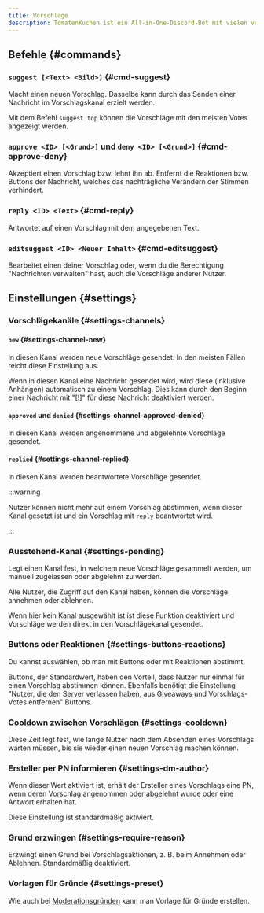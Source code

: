 ```yaml
---
title: Vorschläge
description: TomatenKuchen ist ein All-in-One-Discord-Bot mit vielen verschiedenen Funktionen. Erklärt das Vorschlagssystem vom Bot.
---
```


## Befehle {#commands}

### `suggest [<Text> <Bild>]` {#cmd-suggest}

Macht einen neuen Vorschlag. Dasselbe kann durch das Senden einer Nachricht im Vorschlagskanal erzielt werden.

Mit dem Befehl `suggest top` können die Vorschläge mit den meisten Votes angezeigt werden.

### `approve <ID> [<Grund>]` und `deny <ID> [<Grund>]` {#cmd-approve-deny}

Akzeptiert einen Vorschlag bzw. lehnt ihn ab. Entfernt die Reaktionen bzw. Buttons der Nachricht, welches das nachträgliche Verändern der Stimmen verhindert.

### `reply <ID> <Text>` {#cmd-reply}

Antwortet auf einen Vorschlag mit dem angegebenen Text.

### `editsuggest <ID> <Neuer Inhalt>` {#cmd-editsuggest}

Bearbeitet einen deiner Vorschlag oder, wenn du die Berechtigung "Nachrichten verwalten" hast, auch die Vorschläge anderer Nutzer.

## Einstellungen {#settings}

### Vorschlägekanäle {#settings-channels}

#### `new` {#settings-channel-new}

In diesen Kanal werden neue Vorschläge gesendet. In den meisten Fällen reicht diese Einstellung aus.

Wenn in diesen Kanal eine Nachricht gesendet wird, wird diese (inklusive Anhängen) automatisch zu einem Vorschlag.
Dies kann durch den Beginn einer Nachricht mit "[!]" für diese Nachricht deaktiviert werden.

#### `approved` und `denied` {#settings-channel-approved-denied}

In diesen Kanal werden angenommene und abgelehnte Vorschläge gesendet.

#### `replied` {#settings-channel-replied}

In diesen Kanal werden beantwortete Vorschläge gesendet.

:::warning

Nutzer können nicht mehr auf einem Vorschlag abstimmen, wenn dieser Kanal gesetzt ist und ein Vorschlag mit `reply` beantwortet wird.

:::

### Ausstehend-Kanal {#settings-pending}

Legt einen Kanal fest, in welchem neue Vorschläge gesammelt werden, um manuell zugelassen oder abgelehnt zu werden.

Alle Nutzer, die Zugriff auf den Kanal haben, können die Vorschläge annehmen oder ablehnen.

Wenn hier kein Kanal ausgewählt ist ist diese Funktion deaktiviert und Vorschläge werden direkt in den Vorschlägekanal gesendet.

### Buttons oder Reaktionen {#settings-buttons-reactions}

Du kannst auswählen, ob man mit Buttons oder mit Reaktionen abstimmt.

Buttons, der Standardwert, haben den Vorteil, dass Nutzer nur einmal für einen Vorschlag abstimmen können.
Ebenfalls benötigt die Einstellung "Nutzer, die den Server verlassen haben, aus Giveaways und Vorschlags-Votes entfernen" Buttons.

### Cooldown zwischen Vorschlägen {#settings-cooldown}

Diese Zeit legt fest, wie lange Nutzer nach dem Absenden eines Vorschlags warten müssen, bis sie wieder einen neuen Vorschlag machen können.

### Ersteller per PN informieren {#settings-dm-author}

Wenn dieser Wert aktiviert ist, erhält der Ersteller eines Vorschlags eine PN, wenn deren Vorschlag angenommen oder abgelehnt wurde oder eine Antwort erhalten hat.

Diese Einstellung ist standardmäßig aktiviert.

### Grund erzwingen {#settings-require-reason}

Erzwingt einen Grund bei Vorschlagsaktionen, z. B. beim Annehmen oder Ablehnen. Standardmäßig deaktiviert.

### Vorlagen für Gründe {#settings-preset}

Wie auch bei [Moderationsgründen](/category/moderation) kann man Vorlage für Gründe erstellen.
